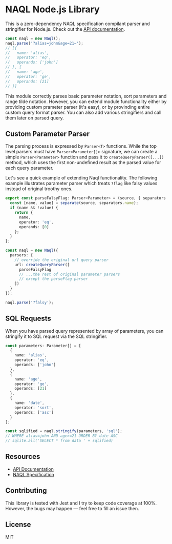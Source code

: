 # NAQL Node.js Library

This is a zero-dependency NAQL specification compilant parser and stringifier for Node.js. Check out the [API documentation]().

```typescript
const naql = new Naql();
naql.parse('?alias=john&age=21~');
// [{
//   name: 'alias',
//   operator: 'eq',
//   operands: ['john']
// }, {
//   name: 'age',
//   operator: 'ge',
//   operands: [21]
// }]
```

This module correctly parses basic parameter notation, sort parameters and range tilde notation. However, you can extend module functionality either by providing custom prameter parser (it's easy), or by provinding entire custom query format parser. You can also add various stringifiers and call them later on parsed query.

## Custom Parameter Parser

The parsing process is expressed by `Parser<T>` functions. While the top level parsers must have `Parser<Parameter[]>` signature, we can create a simple `Parser<Parameter>` function and pass it to `createQueryParser([...])` method, which uses the first non-undefined result as the parsed value for each query parameter.

Let's see a quick example of extending Naql functionality. The following example illustrates parameter parser which treats `?flag` like falsy values instead of original troothy ones.

```typescript
export const parseFalsyFlag: Parser<Parameter> = (source, { separators }) => {
  const [name, value] = separate(source, separators.name);
  if (name && !value) {
    return {
      name,
      operator: 'eq',
      operands: [0]
    };
  }
};

const naql = new Naql({
  parsers: {
    // override the original url query parser
    url: createQueryParser([
      parseFalsyFlag
      // ...the rest of original parameter parsers
      // except the parseFlag parser
    ])
  }
});

naql.parse('?falsy');
```

## SQL Requests

When you have parsed query represented by array of parameters, you can stringify it to SQL request via the SQL stringifier.

```typescript
const parameters: Parameter[] = [
  {
    name: 'alias',
    operator: 'eq',
    operands: ['john']
  },
  {
    name: 'age',
    operator: 'ge',
    operands: [21]
  },
  {
    name: 'date',
    operator: 'sort',
    operands: ['asc']
  }
];

const sqlified = naql.stringify(parameters, 'sql');
// WHERE alias=john AND age>=21 ORDER BY date ASC
// sqlite.all('SELECT * from data ' + sqlified)
```

## Resources

- [API Documentation](./api/naql.md)
- [NAQL Specification](../spec)

## Contributing

This library is tested with Jest and I try to keep code coverage at 100%. However, the bugs may happen — feel free to fill an issue then.

## License

MIT
